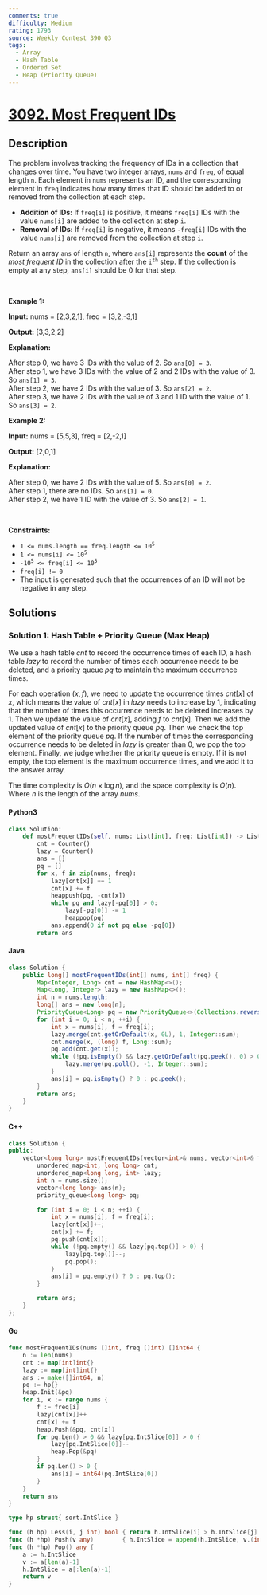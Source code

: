 ```yaml
---
comments: true
difficulty: Medium
rating: 1793
source: Weekly Contest 390 Q3
tags:
  - Array
  - Hash Table
  - Ordered Set
  - Heap (Priority Queue)
---
```


<!-- problem:start -->

# [3092. Most Frequent IDs](https://leetcode.com/problems/most-frequent-ids)


## Description

<!-- description:start -->

<p>The problem involves tracking the frequency of IDs in a collection that changes over time. You have two integer arrays, <code>nums</code> and <code>freq</code>, of equal length <code>n</code>. Each element in <code>nums</code> represents an ID, and the corresponding element in <code>freq</code> indicates how many times that ID should be added to or removed from the collection at each step.</p>

<ul>
	<li><strong>Addition of IDs:</strong> If <code>freq[i]</code> is positive, it means <code>freq[i]</code> IDs with the value <code>nums[i]</code> are added to the collection at step <code>i</code>.</li>
	<li><strong>Removal of IDs:</strong> If <code>freq[i]</code> is negative, it means <code>-freq[i]</code> IDs with the value <code>nums[i]</code> are removed from the collection at step <code>i</code>.</li>
</ul>

<p>Return an array <code>ans</code> of length <code>n</code>, where <code>ans[i]</code> represents the <strong>count</strong> of the <em>most frequent ID</em> in the collection after the <code>i<sup>th</sup></code>&nbsp;step. If the collection is empty at any step, <code>ans[i]</code> should be 0 for that step.</p>

<p>&nbsp;</p>
<p><strong class="example">Example 1:</strong></p>

<div class="example-block">
<p><strong>Input:</strong> <span class="example-io">nums = [2,3,2,1], freq = [3,2,-3,1]</span></p>

<p><strong>Output:</strong> <span class="example-io">[3,3,2,2]</span></p>

<p><strong>Explanation:</strong></p>

<p>After step 0, we have 3 IDs with the value of 2. So <code>ans[0] = 3</code>.<br />
After step 1, we have 3 IDs with the value of 2 and 2 IDs with the value of 3. So <code>ans[1] = 3</code>.<br />
After step 2, we have 2 IDs with the value of 3. So <code>ans[2] = 2</code>.<br />
After step 3, we have 2 IDs with the value of 3 and 1 ID with the value of 1. So <code>ans[3] = 2</code>.</p>
</div>

<p><strong class="example">Example 2:</strong></p>

<div class="example-block">
<p><strong>Input:</strong> <span class="example-io">nums = [5,5,3], freq = [2,-2,1]</span></p>

<p><strong>Output:</strong> <span class="example-io">[2,0,1]</span></p>

<p><strong>Explanation:</strong></p>

<p>After step 0, we have 2 IDs with the value of 5. So <code>ans[0] = 2</code>.<br />
After step 1, there are no IDs. So <code>ans[1] = 0</code>.<br />
After step 2, we have 1 ID with the value of 3. So <code>ans[2] = 1</code>.</p>
</div>

<p>&nbsp;</p>
<p><strong>Constraints:</strong></p>

<ul>
	<li><code>1 &lt;= nums.length == freq.length &lt;= 10<sup>5</sup></code></li>
	<li><code>1 &lt;= nums[i] &lt;= 10<sup>5</sup></code></li>
	<li><code>-10<sup>5</sup> &lt;= freq[i] &lt;= 10<sup>5</sup></code></li>
	<li><code>freq[i] != 0</code></li>
	<li>The input is generated<!-- notionvc: a136b55a-f319-4fa6-9247-11be9f3b1db8 --> such that the occurrences of an ID will not be negative in any step.</li>
</ul>

<!-- description:end -->

## Solutions

<!-- solution:start -->

### Solution 1: Hash Table + Priority Queue (Max Heap)

We use a hash table $cnt$ to record the occurrence times of each ID, a hash table $lazy$ to record the number of times each occurrence needs to be deleted, and a priority queue $pq$ to maintain the maximum occurrence times.

For each operation $(x, f)$, we need to update the occurrence times $cnt[x]$ of $x$, which means the value of $cnt[x]$ in $lazy$ needs to increase by $1$, indicating that the number of times this occurrence needs to be deleted increases by $1$. Then we update the value of $cnt[x]$, adding $f$ to $cnt[x]$. Then we add the updated value of $cnt[x]$ to the priority queue $pq$. Then we check the top element of the priority queue $pq$. If the number of times the corresponding occurrence needs to be deleted in $lazy$ is greater than $0$, we pop the top element. Finally, we judge whether the priority queue is empty. If it is not empty, the top element is the maximum occurrence times, and we add it to the answer array.

The time complexity is $O(n \times \log n)$, and the space complexity is $O(n)$. Where $n$ is the length of the array $nums$.

<!-- tabs:start -->

#### Python3

```python
class Solution:
    def mostFrequentIDs(self, nums: List[int], freq: List[int]) -> List[int]:
        cnt = Counter()
        lazy = Counter()
        ans = []
        pq = []
        for x, f in zip(nums, freq):
            lazy[cnt[x]] += 1
            cnt[x] += f
            heappush(pq, -cnt[x])
            while pq and lazy[-pq[0]] > 0:
                lazy[-pq[0]] -= 1
                heappop(pq)
            ans.append(0 if not pq else -pq[0])
        return ans
```

#### Java

```java
class Solution {
    public long[] mostFrequentIDs(int[] nums, int[] freq) {
        Map<Integer, Long> cnt = new HashMap<>();
        Map<Long, Integer> lazy = new HashMap<>();
        int n = nums.length;
        long[] ans = new long[n];
        PriorityQueue<Long> pq = new PriorityQueue<>(Collections.reverseOrder());
        for (int i = 0; i < n; ++i) {
            int x = nums[i], f = freq[i];
            lazy.merge(cnt.getOrDefault(x, 0L), 1, Integer::sum);
            cnt.merge(x, (long) f, Long::sum);
            pq.add(cnt.get(x));
            while (!pq.isEmpty() && lazy.getOrDefault(pq.peek(), 0) > 0) {
                lazy.merge(pq.poll(), -1, Integer::sum);
            }
            ans[i] = pq.isEmpty() ? 0 : pq.peek();
        }
        return ans;
    }
}
```

#### C++

```cpp
class Solution {
public:
    vector<long long> mostFrequentIDs(vector<int>& nums, vector<int>& freq) {
        unordered_map<int, long long> cnt;
        unordered_map<long long, int> lazy;
        int n = nums.size();
        vector<long long> ans(n);
        priority_queue<long long> pq;

        for (int i = 0; i < n; ++i) {
            int x = nums[i], f = freq[i];
            lazy[cnt[x]]++;
            cnt[x] += f;
            pq.push(cnt[x]);
            while (!pq.empty() && lazy[pq.top()] > 0) {
                lazy[pq.top()]--;
                pq.pop();
            }
            ans[i] = pq.empty() ? 0 : pq.top();
        }

        return ans;
    }
};
```

#### Go

```go
func mostFrequentIDs(nums []int, freq []int) []int64 {
	n := len(nums)
	cnt := map[int]int{}
	lazy := map[int]int{}
	ans := make([]int64, n)
	pq := hp{}
	heap.Init(&pq)
	for i, x := range nums {
		f := freq[i]
		lazy[cnt[x]]++
		cnt[x] += f
		heap.Push(&pq, cnt[x])
		for pq.Len() > 0 && lazy[pq.IntSlice[0]] > 0 {
			lazy[pq.IntSlice[0]]--
			heap.Pop(&pq)
		}
		if pq.Len() > 0 {
			ans[i] = int64(pq.IntSlice[0])
		}
	}
	return ans
}

type hp struct{ sort.IntSlice }

func (h hp) Less(i, j int) bool { return h.IntSlice[i] > h.IntSlice[j] }
func (h *hp) Push(v any)        { h.IntSlice = append(h.IntSlice, v.(int)) }
func (h *hp) Pop() any {
	a := h.IntSlice
	v := a[len(a)-1]
	h.IntSlice = a[:len(a)-1]
	return v
}
```

<!-- tabs:end -->

<!-- solution:end -->

<!-- problem:end -->
